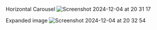 Horizontal Carousel
![Screenshot 2024-12-04 at 20 31 17](https://github.com/user-attachments/assets/1f12789e-ef5a-4c74-a668-1e4f495dd8ee)

Expanded image
![Screenshot 2024-12-04 at 20 32 54](https://github.com/user-attachments/assets/6a811fe0-20e1-45c3-9264-604aca55f837)
